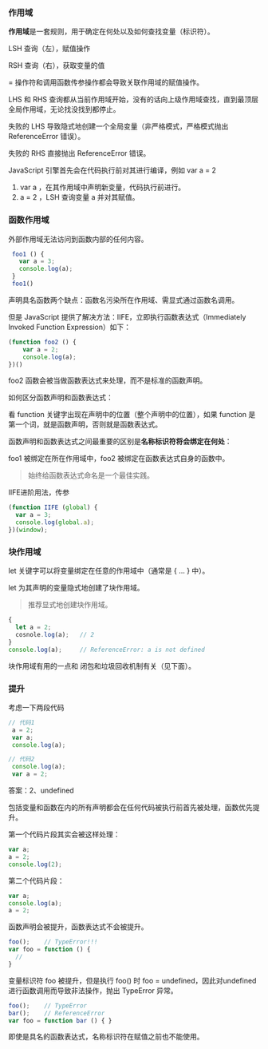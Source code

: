 ### 作用域

**作用域**是一套规则，用于确定在何处以及如何查找变量（标识符）。

LSH 查询（左），赋值操作

RSH 查询（右），获取变量的值

= 操作符和调用函数传参操作都会导致关联作用域的赋值操作。

LHS 和 RHS 查询都从当前作用域开始，没有的话向上级作用域查找，直到最顶层全局作用域，无论找没找到都停止。

失败的 LHS 导致隐式地创建一个全局变量（非严格模式，严格模式抛出 ReferenceError 错误）。

失败的 RHS 直接抛出 ReferenceError 错误。



 JavaScript 引擎首先会在代码执行前对其进行编译，例如 var a = 2

1. var a ，在其作用域中声明新变量，代码执行前进行。
2. a = 2 ，LSH 查询变量 a 并对其赋值。

### 函数作用域

外部作用域无法访问到函数内部的任何内容。

```js
 foo1 () {
   var a = 3;
   console.log(a);
 }
 foo1()
```

声明具名函数两个缺点：函数名污染所在作用域、需显式通过函数名调用。

但是 JavaScript 提供了解决方法：IIFE，立即执行函数表达式（Immediately Invoked Function Expression）如下：

```js
(function foo2 () {
    var a = 2;
    console.log(a);
})()
```

foo2 函数会被当做函数表达式来处理，而不是标准的函数声明。

如何区分函数声明和函数表达式：

看 function 关键字出现在声明中的位置（整个声明中的位置），如果 function 是第一个词，就是函数声明，否则就是函数表达式。

函数声明和函数表达式之间最重要的区别是**名称标识符将会绑定在何处**：

foo1 被绑定在所在作用域中，foo2 被绑定在函数表达式自身的函数中。

>  始终给函数表达式命名是一个最佳实践。

IIFE进阶用法，传参

```js
(function IIFE (global) {
  var a = 3;
  console.log(global.a);
})(window);
```

### 块作用域

let 关键字可以将变量绑定在任意的作用域中（通常是 { ... } 中）。

let 为其声明的变量隐式地创建了块作用域。

>  推荐显式地创建块作用域。

```js
{
  let a = 2;
  cosnole.log(a);   // 2
}
console.log(a);     // ReferenceError: a is not defined
```

块作用域有用的一点和 闭包和垃圾回收机制有关（见下面）。

### 提升

考虑一下两段代码

```js
// 代码1
 a = 2;
 var a;
 console.log(a);

// 代码2
 console.log(a);
 var a = 2;
```

答案：2、undefined

包括变量和函数在内的所有声明都会在任何代码被执行前首先被处理，函数优先提升。

第一个代码片段其实会被这样处理：

```js
var a;
a = 2;
console.log(2);
```

第二个代码片段：

```js
var a;
console.log(a);
a = 2;

```

函数声明会被提升，函数表达式不会被提升。

```js
foo();    // TypeError!!!
var foo = function () {
  //
}
```

变量标识符 foo 被提升，但是执行 foo() 时 foo = undefined，因此对undefined 进行函数调用而导致非法操作，抛出 TypeError 异常。

```js
foo();    // TypeError
bar();    // ReferenceError
var foo = function bar () { }
```

即使是具名的函数表达式，名称标识符在赋值之前也不能使用。